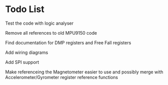 Todo List
==========

Test the code with logic analyser

Remove all references to old MPU9150 code

Find documentation for DMP registers and Free Fall registers

Add wiring diagrams

Add SPI support

Make referenceing the Magnetometer easier to use and possibly merge with Accelerometer/Gyrometer register reference functions